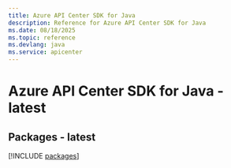 ```yaml
---
title: Azure API Center SDK for Java
description: Reference for Azure API Center SDK for Java
ms.date: 08/18/2025
ms.topic: reference
ms.devlang: java
ms.service: apicenter
---
```

# Azure API Center SDK for Java - latest
## Packages - latest
[!INCLUDE [packages](api-center-index.md)]